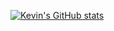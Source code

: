 [![Kevin's GitHub stats](https://github-readme-stats.vercel.app/api?username=kevincnguyen)](https://github.com/anuraghazra/github-readme-stats)
